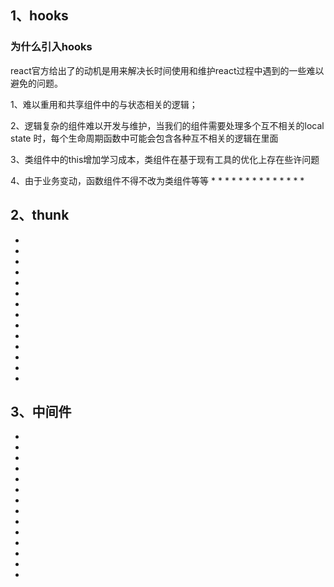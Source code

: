 ## 1、hooks

### 为什么引入hooks
   react官方给出了的动机是用来解决长时间使用和维护react过程中遇到的一些难以避免的问题。
   
   1、难以重用和共享组件中的与状态相关的逻辑；

   2、逻辑复杂的组件难以开发与维护，当我们的组件需要处理多个互不相关的local state 时，每个生命周期函数中可能会包含各种互不相关的逻辑在里面

   3、类组件中的this增加学习成本，类组件在基于现有工具的优化上存在些许问题


   4、由于业务变动，函数组件不得不改为类组件等等
*
*
*
*
*
*
*
*
*
*
*
*
*
*





## 2、thunk
*
*
*
*
*
*
*
*
*
*
*
*
*
*





## 3、中间件
*
*
*
*
*
*
*
*
*
*
*
*
*
*
